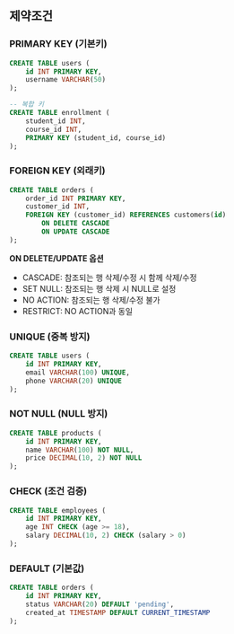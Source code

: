 ## 제약조건

### PRIMARY KEY (기본키)

```sql
CREATE TABLE users (
    id INT PRIMARY KEY,
    username VARCHAR(50)
);

-- 복합 키
CREATE TABLE enrollment (
    student_id INT,
    course_id INT,
    PRIMARY KEY (student_id, course_id)
);
```

### FOREIGN KEY (외래키)

```sql
CREATE TABLE orders (
    order_id INT PRIMARY KEY,
    customer_id INT,
    FOREIGN KEY (customer_id) REFERENCES customers(id)
        ON DELETE CASCADE
        ON UPDATE CASCADE
);
```

**ON DELETE/UPDATE 옵션**

- CASCADE: 참조되는 행 삭제/수정 시 함께 삭제/수정
- SET NULL: 참조되는 행 삭제 시 NULL로 설정
- NO ACTION: 참조되는 행 삭제/수정 불가
- RESTRICT: NO ACTION과 동일

### UNIQUE (중복 방지)

```sql
CREATE TABLE users (
    id INT PRIMARY KEY,
    email VARCHAR(100) UNIQUE,
    phone VARCHAR(20) UNIQUE
);
```

### NOT NULL (NULL 방지)

```sql
CREATE TABLE products (
    id INT PRIMARY KEY,
    name VARCHAR(100) NOT NULL,
    price DECIMAL(10, 2) NOT NULL
);
```

### CHECK (조건 검증)

```sql
CREATE TABLE employees (
    id INT PRIMARY KEY,
    age INT CHECK (age >= 18),
    salary DECIMAL(10, 2) CHECK (salary > 0)
);
```

### DEFAULT (기본값)

```sql
CREATE TABLE orders (
    id INT PRIMARY KEY,
    status VARCHAR(20) DEFAULT 'pending',
    created_at TIMESTAMP DEFAULT CURRENT_TIMESTAMP
);
```
